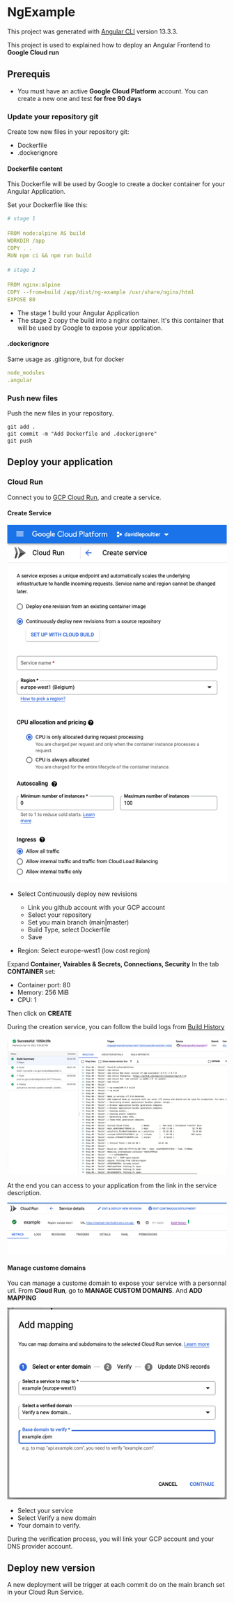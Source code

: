 # NgExample

This project was generated with [Angular CLI](https://github.com/angular/angular-cli) version 13.3.3.

This project is used to explained how to deploy an Angular Frontend to **Google Cloud run**

## Prerequis

* You must have an active **Google Cloud Platform** account. You can create a new one and test **for free 90 days**

### Update your repository git

Create tow new files in your repository git:

* Dockerfile
* .dockerignore

#### Dockerfile content

This Dockerfile will be used by Google to create a docker container for your Angular Application.

Set your Dockerfile like this:

```yaml
# stage 1

FROM node:alpine AS build
WORKDIR /app
COPY . .
RUN npm ci && npm run build

# stage 2

FROM nginx:alpine
COPY --from=build /app/dist/ng-example /usr/share/nginx/html
EXPOSE 80

```

* The stage 1 build your Angular Application
* The stage 2 copy the build into a nginx container. It's this container that will be used by Google to expose your application.

#### .dockerignore

Same usage as .gitignore, but for docker

```yaml
node_modules
.angular
```

### Push new files

Push the new files in your repository.

```Shell
git add .
git commit -m "Add Dockerfile and .dockerignore"
git push
```

## Deploy your application

### Cloud Run

Connect you to [GCP Cloud Run](https://console.cloud.google.com/run), and create a service.

#### Create Service

![Create service 1](images/cloud-run-create-svc-1.png)

* Select Continuously deploy new revisions
  * Link you github account with your GCP account
  * Select your repository
  * Set you main branch (main|master)
  * Build Type, select Dockerfile
  * Save

* Region: Select europe-west1 (low cost region)

Expand **Container, Vairables & Secrets, Connections, Security**
In the tab **CONTAINER** set:

* Container port: 80
* Memory: 256 MiB
* CPU: 1

Then click on **CREATE**

During the creation service, you can follow the build logs from [Build History](https://console.cloud.google.com/cloud-build)

![Build app](images/cloud-run-build-svc.png)

At the end you can access to your application from the link in the service description.

![Link](images/cloud-run-svc-detail.png)

#### Manage custome domains

You can manage a custome domain to expose your service with a personnal url. From **Cloud Run**, go to **MANAGE CUSTOM DOMAINS**. And **ADD MAPPING**

![mapping](images/add-dns-mapping.png)

* Select your service
* Select Verify a new domain
* Your domain to verify.

During the verification process, you will link your GCP account and your DNS provider account.

## Deploy new version

A new deployment will be trigger at each commit do on the main branch set in your Cloud Run Service.
